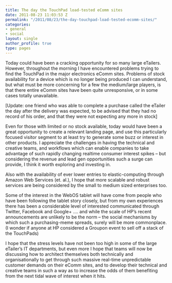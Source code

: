 ```yaml
---
title: The day the TouchPad load-tested eComm sites
date: 2011-08-23 11:03:53 Z
permalink: "/2011/08/23/the-day-touchpad-load-tested-ecomm-sites/"
categories:
- general
- social
layout: single
author_profile: true
type: pages
---
```


Today could have been a cracking opportunity for so many large eTailers. However, throughout the morning I have encountered problems trying to find the TouchPad in the major electronics eComm sites. Problems of stock availability for a device which is no longer being produced I can understand, but what must be more concerning for a few the medium/large players, is that there entire eComm sites have been quite unresponsive, or in some cases totally unavailable.

[Update: one friend who was able to complete a purchase called the eTailer the day after the delivery was expected, to be advised that they had no record of his order, and that they were not expecting any more in stock]

Even for those with limited or no stock available, today would have been a great opportunity to create a relevant landing page, and use this particularly focused visitor segment to at least try to generate some buzz or interest in other products. I appreciate the challenges in having the technical and creative teams, and workflows which can enable companies to take advantage of such rapidly changing realtime consumer interest spikes &#8211; but considering the revenue and lead gen opportunities such a surge can provide, I think it worth exploring and investing in.

Also with the availability of ever lower entries to elastic-computing through Amazon Web Services (et. al.), I hope that more scalable and robust services are being considered by the small to medium sized enterprises too.

Some of the interest in the WebOS tablet will have come from people who have been following the tablet story closely, but from my own experiences there has been a considerable level of interested communicated through Twitter, Facebook and Google+ &#8230;. and while the scale of HP&#8217;s recent announcements are unlikely to be the norm &#8211; the social mechanisms by which such a purchasing-meme spreads, surely will be more commonplace. (I wonder if anyone at HP considered a Groupon event to sell off a stack of the TouchPads)

I hope that the stress levels have not been too high in some of the large eTailer&#8217;s IT departments, but even more I hope that teams will now be discussing how to architect themselves both technically and organisationally to get through such massive real-time unpredictable customer demands on their eComm sites, and to develop their technical and creative teams in such a way as to increase the odds of them benefiting from the next tidal wave of interest when it hits.
